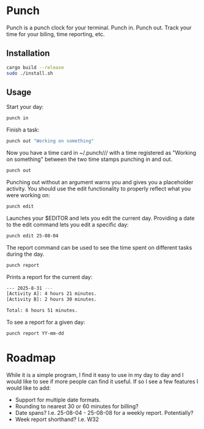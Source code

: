 # Punch

Punch is a punch clock for your terminal. Punch in. Punch out. Track your time for your biling, time reporting, etc.
## Installation

```bash
cargo build --release
sudo ./install.sh
```

## Usage

Start your day:

```bash
punch in
```

Finish a task:

```bash
punch out "Working on something"
```

Now you have a time card in ~/.punch/<YEAR>/<MONTH>/<YY-mm-dd> with a time registered as "Working on something" between the two time stamps punching in and out.

```bash
punch out
```

Punching out without an argument warns you and gives you a placeholder activity. You should use the edit functionality to properly reflect what you were working on:

```bash
punch edit
```

Launches your $EDITOR and lets you edit the current day.
Providing a date to the edit command lets you edit a specific day:

```bash
punch edit 25-08-04
```

The report command can be used to see the time spent on different tasks during the day.

```bash
punch report
```
Prints a report for the current day:
```bash
--- 2025-8-31 ---
[Activity A]: 4 hours 21 minutes.
[Activity B]: 2 hours 30 minutes.

Total: 6 hours 51 minutes.
```

To see a report for a given day:
```bash
punch report YY-mm-dd
```


# Roadmap
While it is a simple program, I find it easy to use in my day to day and I would like to see if more people can find it useful. If so I see a few features I would like to add:
* Support for multiple date formats.
* Rounding to nearest 30 or 60 minutes for billing?
* Date spans? I.e. 25-08-04 - 25-08-08 for a weekly report. Potentially?
* Week report shorthand? I.e. W32
